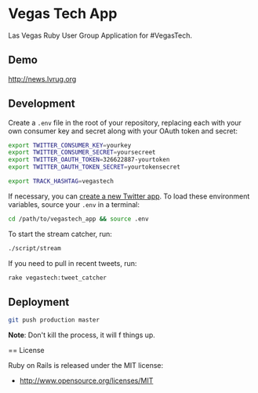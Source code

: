 # Vegas Tech App

Las Vegas Ruby User Group Application for #VegasTech.

## Demo

http://news.lvrug.org

## Development

Create a `.env` file in the root of your repository, replacing each with your
own consumer key and secret along with your OAuth token and secret:

```bash
export TWITTER_CONSUMER_KEY=yourkey
export TWITTER_CONSUMER_SECRET=yoursecreet
export TWITTER_OAUTH_TOKEN=326622887-yourtoken
export TWITTER_OAUTH_TOKEN_SECRET=yourtokensecret

export TRACK_HASHTAG=vegastech
```

If necessary, you can [create a new Twitter app](https://dev.twitter.com/apps).
To load these environment variables, source your `.env` in a terminal:

```bash
cd /path/to/vegastech_app && source .env
```

To start the stream catcher, run:

```bash
./script/stream
```

If you need to pull in recent tweets, run:

```bash
rake vegastech:tweet_catcher
```

## Deployment

```bash
git push production master
```

**Note**: Don't kill the process, it will f things up.

== License

Ruby on Rails is released under the MIT license:

* http://www.opensource.org/licenses/MIT
